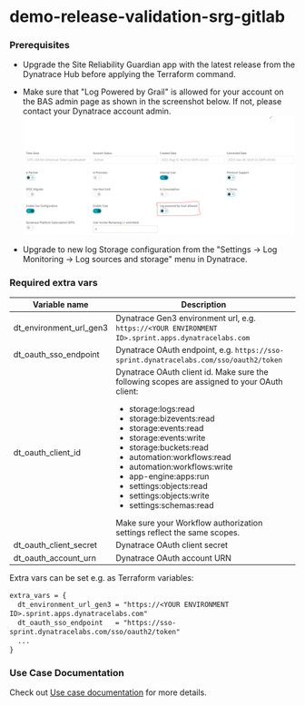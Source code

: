 # demo-release-validation-srg-gitlab

### Prerequisites
 - Upgrade the Site Reliability Guardian app with the latest release from the Dynatrace Hub before applying the Terraform command.
 - Make sure that "Log Powered by Grail" is allowed for your account on the BAS admin page as shown in the screenshot below. If not, please contact your Dynatrace account admin.
   ![allow_grail](files/docs/assets_home/enable_grail.png)

 - Upgrade to new log Storage configuration from the "Settings -> Log Monitoring -> Log sources and storage" menu in Dynatrace. 



### Required extra vars

|Variable name|Description|
|---|---|
|dt_environment_url_gen3|Dynatrace Gen3 environment url, e.g. `https://<YOUR ENVIRONMENT ID>.sprint.apps.dynatracelabs.com`|
|dt_oauth_sso_endpoint|Dynatrace OAuth endpoint, e.g. `https://sso-sprint.dynatracelabs.com/sso/oauth2/token`|
|dt_oauth_client_id|Dynatrace OAuth client id. Make sure the following scopes are assigned to your OAuth client: <ul><li>storage:logs:read</li><li>storage:bizevents:read</li><li>storage:events:read</li><li>storage:events:write</li><li>storage:buckets:read</li><li>automation:workflows:read</li><li>automation:workflows:write</li><li>app-engine:apps:run</li><li>settings:objects:read</li><li>settings:objects:write</li><li>settings:schemas:read</li></ul>Make sure your Workflow authorization settings reflect the same scopes.|
|dt_oauth_client_secret|Dynatrace OAuth client secret|
|dt_oauth_account_urn|Dynatrace OAuth account URN|

Extra vars can be set e.g. as Terraform variables:

```
extra_vars = {
  dt_environment_url_gen3 = "https://<YOUR ENVIRONMENT ID>.sprint.apps.dynatracelabs.com"
  dt_oauth_sso_endpoint   = "https://sso-sprint.dynatracelabs.com/sso/oauth2/token"
  ...
}
```

### Use Case Documentation

Check out [Use case documentation](files/docs/README.md) for more details.
